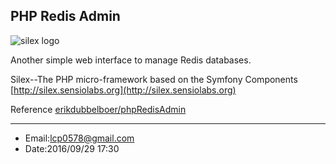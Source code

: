 ## PHP Redis Admin ##

![silex logo](http://silex.sensiolabs.org/images/logo.png)

Another simple web interface to manage Redis databases.

Silex--The PHP micro-framework based on the Symfony Components [http://silex.sensiolabs.org](http://silex.sensiolabs.org)

Reference [erikdubbelboer/phpRedisAdmin](https://github.com/erikdubbelboer/phpRedisAdmin)

---




- Email:lcp0578@gmail.com
- Date:2016/09/29 17:30 

